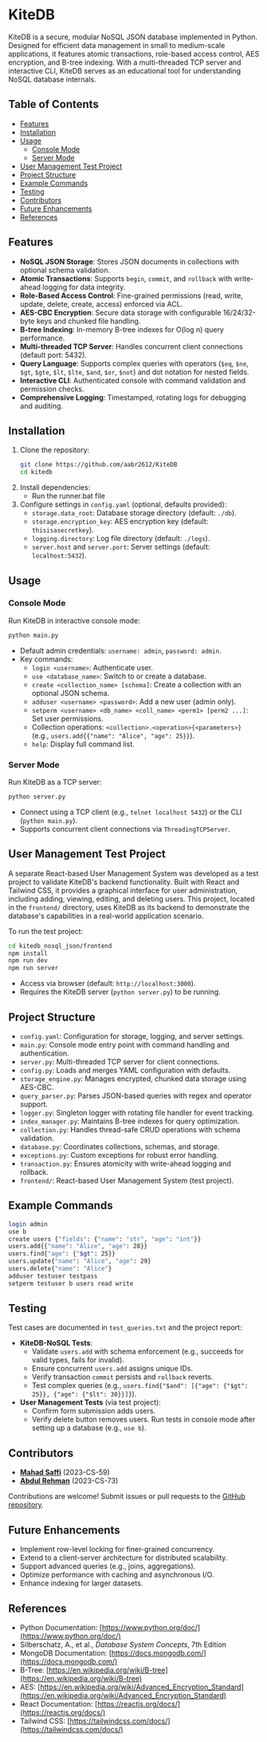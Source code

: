 # KiteDB

KiteDB is a secure, modular NoSQL JSON database implemented in Python. Designed for efficient data management in small to medium-scale applications, it features atomic transactions, role-based access control, AES encryption, and B-tree indexing. With a multi-threaded TCP server and interactive CLI, KiteDB serves as an educational tool for understanding NoSQL database internals.

## Table of Contents

- [Features](#features)
- [Installation](#installation)
- [Usage](#usage)
  - [Console Mode](#console-mode)
  - [Server Mode](#server-mode)
- [User Management Test Project](#user-management-test-project)
- [Project Structure](#project-structure)
- [Example Commands](#example-commands)
- [Testing](#testing)
- [Contributors](#contributors)
- [Future Enhancements](#future-enhancements)
- [References](#references)

## Features

- **NoSQL JSON Storage**: Stores JSON documents in collections with optional schema validation.
- **Atomic Transactions**: Supports `begin`, `commit`, and `rollback` with write-ahead logging for data integrity.
- **Role-Based Access Control**: Fine-grained permissions (read, write, update, delete, create, access) enforced via ACL.
- **AES-CBC Encryption**: Secure data storage with configurable 16/24/32-byte keys and chunked file handling.
- **B-tree Indexing**: In-memory B-tree indexes for O(log n) query performance.
- **Multi-threaded TCP Server**: Handles concurrent client connections (default port: 5432).
- **Query Language**: Supports complex queries with operators (`$eq`, `$ne`, `$gt`, `$gte`, `$lt`, `$lte`, `$and`, `$or`, `$not`) and dot notation for nested fields.
- **Interactive CLI**: Authenticated console with command validation and permission checks.
- **Comprehensive Logging**: Timestamped, rotating logs for debugging and auditing.

## Installation

1. Clone the repository:
   ```bash
   git clone https://github.com/aabr2612/KiteDB
   cd kitedb
   ```
2. Install dependencies:
   - Run the runner.bat file
3. Configure settings in `config.yaml` (optional, defaults provided):
   - `storage.data_root`: Database storage directory (default: `./db`).
   - `storage.encryption_key`: AES encryption key (default: `thisisasecretkey`).
   - `logging.directory`: Log file directory (default: `./logs`).
   - `server.host` and `server.port`: Server settings (default: `localhost:5432`).

## Usage

### Console Mode

Run KiteDB in interactive console mode:
```bash
python main.py
```
- Default admin credentials: `username: admin`, `password: admin`.
- Key commands:
  - `login <username>`: Authenticate user.
  - `use <database_name>`: Switch to or create a database.
  - `create <collection_name> [schema]`: Create a collection with an optional JSON schema.
  - `adduser <username> <password>`: Add a new user (admin only).
  - `setperm <username> <db_name> <coll_name> <perm1> [perm2 ...]`: Set user permissions.
  - Collection operations: `<collection>.<operation>{<parameters>}` (e.g., `users.add{{"name": "Alice", "age": 25}}`).
  - `help`: Display full command list.

### Server Mode

Run KiteDB as a TCP server:
```bash
python server.py
```
- Connect using a TCP client (e.g., `telnet localhost 5432`) or the CLI (`python main.py`).
- Supports concurrent client connections via `ThreadingTCPServer`.

## User Management Test Project

A separate React-based User Management System was developed as a test project to validate KiteDB's backend functionality. Built with React and Tailwind CSS, it provides a graphical interface for user administration, including adding, viewing, editing, and deleting users. This project, located in the `frontend/` directory, uses KiteDB as its backend to demonstrate the database's capabilities in a real-world application scenario.

To run the test project:
```bash
cd kitedb_nosql_json/frontend
npm install
npm run dev
npm run server
```
- Access via browser (default: `http://localhost:3000`).
- Requires the KiteDB server (`python server.py`) to be running.

## Project Structure

- `config.yaml`: Configuration for storage, logging, and server settings.
- `main.py`: Console mode entry point with command handling and authentication.
- `server.py`: Multi-threaded TCP server for client connections.
- `config.py`: Loads and merges YAML configuration with defaults.
- `storage_engine.py`: Manages encrypted, chunked data storage using AES-CBC.
- `query_parser.py`: Parses JSON-based queries with regex and operator support.
- `logger.py`: Singleton logger with rotating file handler for event tracking.
- `index_manager.py`: Maintains B-tree indexes for query optimization.
- `collection.py`: Handles thread-safe CRUD operations with schema validation.
- `database.py`: Coordinates collections, schemas, and storage.
- `exceptions.py`: Custom exceptions for robust error handling.
- `transaction.py`: Ensures atomicity with write-ahead logging and rollback.
- `frontend/`: React-based User Management System (test project).

## Example Commands

```bash
login admin
use b
create users {"fields": {"name": "str", "age": "int"}}
users.add{{"name": "Alice", "age": 28}}
users.find{"age": {"$gt": 25}}
users.update{"name": "Alice", "age": 29}
users.delete{"name": "Alice"}
adduser testuser testpass
setperm testuser b users read write
```

## Testing

Test cases are documented in `test_queries.txt` and the project report:
- **KiteDB-NoSQL Tests**:
  - Validate `users.add` with schema enforcement (e.g., succeeds for valid types, fails for invalid).
  - Ensure concurrent `users.add` assigns unique IDs.
  - Verify transaction `commit` persists and `rollback` reverts.
  - Test complex queries (e.g., `users.find{"$and": [{"age": {"$gt": 25}}, {"age": {"$lt": 30}}]}`).
- **User Management Tests** (via test project):
  - Confirm form submission adds users.
  - Verify delete button removes users.
Run tests in console mode after setting up a database (e.g., `use b`).

## Contributors

- [**Mahad Saffi**](https://github.com/Mahad-Saffi) (2023-CS-59)
- [**Abdul Rehman**](https://github.com/aabr2612) (2023-CS-73)

Contributions are welcome! Submit issues or pull requests to the [GitHub repository](https://github.com/KiteDB).

## Future Enhancements

- Implement row-level locking for finer-grained concurrency.
- Extend to a client-server architecture for distributed scalability.
- Support advanced queries (e.g., joins, aggregations).
- Optimize performance with caching and asynchronous I/O.
- Enhance indexing for larger datasets.

## References

- Python Documentation: [https://www.python.org/doc/](https://www.python.org/doc/)
- Silberschatz, A., et al., *Database System Concepts*, 7th Edition
- MongoDB Documentation: [https://docs.mongodb.com/](https://docs.mongodb.com/)
- B-Tree: [https://en.wikipedia.org/wiki/B-tree](https://en.wikipedia.org/wiki/B-tree)
- AES: [https://en.wikipedia.org/wiki/Advanced_Encryption_Standard](https://en.wikipedia.org/wiki/Advanced_Encryption_Standard)
- React Documentation: [https://reactjs.org/docs/](https://reactjs.org/docs/)
- Tailwind CSS: [https://tailwindcss.com/docs/](https://tailwindcss.com/docs/)
